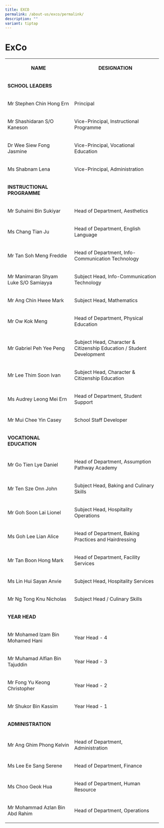 ```yaml
---
title: EXCO
permalink: /about-us/exco/permalink/
description: ""
variant: tiptap
---
```

<h1>ExCo</h1>
<table style="minWidth: 50px">
<colgroup>
<col>
<col>
</colgroup>
<tbody>
<tr>
<th rowspan="1" colspan="1">
<p>NAME</p>
</th>
<th rowspan="1" colspan="1">
<p>DESIGNATION</p>
</th>
</tr>
<tr>
<td rowspan="1" colspan="1">
<p><strong>SCHOOL LEADERS</strong>
</p>
</td>
<td rowspan="1" colspan="1">
<p></p>
</td>
</tr>
<tr>
<td rowspan="1" colspan="1">
<p>Mr Stephen Chin Hong Ern</p>
</td>
<td rowspan="1" colspan="1">
<p>Principal</p>
</td>
</tr>
<tr>
<td rowspan="1" colspan="1">
<p>Mr Shashidaran S/O Kaneson</p>
</td>
<td rowspan="1" colspan="1">
<p>Vice-Principal, Instructional Programme</p>
</td>
</tr>
<tr>
<td rowspan="1" colspan="1">
<p>Dr Wee Siew Fong Jasmine</p>
</td>
<td rowspan="1" colspan="1">
<p>Vice-Principal, Vocational Education</p>
</td>
</tr>
<tr>
<td rowspan="1" colspan="1">
<p>Ms Shabnam Lena</p>
</td>
<td rowspan="1" colspan="1">
<p>Vice-Principal, Administration</p>
</td>
</tr>
<tr>
<td rowspan="1" colspan="1">
<p><strong>INSTRUCTIONAL PROGRAMME</strong>
</p>
</td>
<td rowspan="1" colspan="1">
<p></p>
</td>
</tr>
<tr>
<td rowspan="1" colspan="1">
<p>Mr Suhaimi Bin Sukiyar</p>
</td>
<td rowspan="1" colspan="1">
<p>Head of Department, Aesthetics</p>
</td>
</tr>
<tr>
<td rowspan="1" colspan="1">
<p>Ms Chang Tian Ju</p>
</td>
<td rowspan="1" colspan="1">
<p>Head of Department, English Language</p>
</td>
</tr>
<tr>
<td rowspan="1" colspan="1">
<p>Mr Tan Soh Meng Freddie</p>
</td>
<td rowspan="1" colspan="1">
<p>Head of Department, Info-Communication Technology</p>
</td>
</tr>
<tr>
<td rowspan="1" colspan="1">
<p>Mr Manimaran Shyam Luke S/O Samiayya</p>
</td>
<td rowspan="1" colspan="1">
<p>Subject Head, Info-Communication Technology</p>
</td>
</tr>
<tr>
<td rowspan="1" colspan="1">
<p>Mr Ang Chin Hwee Mark</p>
</td>
<td rowspan="1" colspan="1">
<p>Subject Head, Mathematics</p>
</td>
</tr>
<tr>
<td rowspan="1" colspan="1">
<p>Mr Ow Kok Meng</p>
</td>
<td rowspan="1" colspan="1">
<p>Head of Department, Physical Education</p>
</td>
</tr>
<tr>
<td rowspan="1" colspan="1">
<p>Mr Gabriel Peh Yee Peng</p>
</td>
<td rowspan="1" colspan="1">
<p>Subject Head, Character &amp; Citizenship Education / Student Development</p>
</td>
</tr>
<tr>
<td rowspan="1" colspan="1">
<p>Mr Lee Thim Soon Ivan</p>
</td>
<td rowspan="1" colspan="1">
<p>Subject Head, Character &amp; Citizenship Education</p>
</td>
</tr>
<tr>
<td rowspan="1" colspan="1">
<p>Ms Audrey Leong Mei Ern</p>
</td>
<td rowspan="1" colspan="1">
<p>Head of Department, Student Support</p>
</td>
</tr>
<tr>
<td rowspan="1" colspan="1">
<p>Mr Mui Chee Yin Casey</p>
</td>
<td rowspan="1" colspan="1">
<p>School Staff Developer</p>
</td>
</tr>
<tr>
<td rowspan="1" colspan="1">
<p><strong>VOCATIONAL EDUCATION</strong>
</p>
</td>
<td rowspan="1" colspan="1">
<p></p>
</td>
</tr>
<tr>
<td rowspan="1" colspan="1">
<p>Mr Go Tien Lye Daniel</p>
</td>
<td rowspan="1" colspan="1">
<p>Head of Department, Assumption Pathway Academy</p>
</td>
</tr>
<tr>
<td rowspan="1" colspan="1">
<p>Mr Ten Sze Onn John</p>
</td>
<td rowspan="1" colspan="1">
<p>Subject Head, Baking and Culinary Skills</p>
</td>
</tr>
<tr>
<td rowspan="1" colspan="1">
<p>Mr Goh Soon Lai Lionel</p>
</td>
<td rowspan="1" colspan="1">
<p>Subject Head, Hospitality Operations</p>
</td>
</tr>
<tr>
<td rowspan="1" colspan="1">
<p>Ms Goh Lee Lian Alice</p>
</td>
<td rowspan="1" colspan="1">
<p>Head of Department, Baking Practices and Hairdressing</p>
</td>
</tr>
<tr>
<td rowspan="1" colspan="1">
<p>Mr Tan Boon Hong Mark</p>
</td>
<td rowspan="1" colspan="1">
<p>Head of Department, Facility Services</p>
</td>
</tr>
<tr>
<td rowspan="1" colspan="1">
<p>Ms Lin Hui Sayan Anvie</p>
</td>
<td rowspan="1" colspan="1">
<p>Subject Head, Hospitality Services</p>
</td>
</tr>
<tr>
<td rowspan="1" colspan="1">
<p>Mr Ng Tong Knu Nicholas</p>
</td>
<td rowspan="1" colspan="1">
<p>Subject Head / Culinary Skills</p>
</td>
</tr>
<tr>
<td rowspan="1" colspan="1">
<p><strong>YEAR HEAD</strong>
</p>
</td>
<td rowspan="1" colspan="1">
<p></p>
</td>
</tr>
<tr>
<td rowspan="1" colspan="1">
<p>Mr Mohamed Izam Bin Mohamed Hani</p>
</td>
<td rowspan="1" colspan="1">
<p>Year Head - 4</p>
</td>
</tr>
<tr>
<td rowspan="1" colspan="1">
<p>Mr Muhamad Alfian Bin Tajuddin</p>
</td>
<td rowspan="1" colspan="1">
<p>Year Head - 3</p>
</td>
</tr>
<tr>
<td rowspan="1" colspan="1">
<p>Mr Fong Yu Keong Christopher</p>
</td>
<td rowspan="1" colspan="1">
<p>Year Head - 2</p>
</td>
</tr>
<tr>
<td rowspan="1" colspan="1">
<p>Mr Shukor Bin Kassim</p>
</td>
<td rowspan="1" colspan="1">
<p>Year Head - 1</p>
</td>
</tr>
<tr>
<td rowspan="1" colspan="1">
<p><strong>ADMINISTRATION</strong>
</p>
</td>
<td rowspan="1" colspan="1">
<p></p>
</td>
</tr>
<tr>
<td rowspan="1" colspan="1">
<p>Mr Ang Ghim Phong Kelvin</p>
</td>
<td rowspan="1" colspan="1">
<p>Head of Department, Administration</p>
</td>
</tr>
<tr>
<td rowspan="1" colspan="1">
<p>Ms Lee Ee Sang Serene</p>
</td>
<td rowspan="1" colspan="1">
<p>Head of Department, Finance</p>
</td>
</tr>
<tr>
<td rowspan="1" colspan="1">
<p>Ms Choo Geok Hua</p>
</td>
<td rowspan="1" colspan="1">
<p>Head of Department, Human Resource</p>
</td>
</tr>
<tr>
<td rowspan="1" colspan="1">
<p>Mr Mohammad Azlan Bin Abd Rahim</p>
</td>
<td rowspan="1" colspan="1">
<p>Head of Department, Operations</p>
</td>
</tr>
</tbody>
</table>
<p></p>